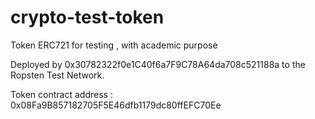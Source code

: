 # crypto-test-token
Token ERC721 for testing , with academic purpose

Deployed by 0x30782322f0e1C40f6a7F9C78A64da708c521188a to the Ropsten Test Network.

Token contract address : 0x08Fa9B857182705F5E46dfb1179dc80ffEFC70Ee
